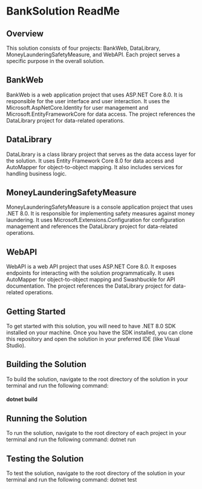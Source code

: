 # BankSolution ReadMe
## Overview
This solution consists of four projects: BankWeb, DataLibrary, MoneyLaunderingSafetyMeasure, and WebAPI. Each project serves a specific purpose in the overall solution.
## BankWeb
BankWeb is a web application project that uses ASP.NET Core 8.0. It is responsible for the user interface and user interaction. It uses the Microsoft.AspNetCore.Identity for user management and Microsoft.EntityFrameworkCore for data access. The project references the DataLibrary project for data-related operations.
## DataLibrary
DataLibrary is a class library project that serves as the data access layer for the solution. It uses Entity Framework Core 8.0 for data access and AutoMapper for object-to-object mapping. It also includes services for handling business logic.
## MoneyLaunderingSafetyMeasure
MoneyLaunderingSafetyMeasure is a console application project that uses .NET 8.0. It is responsible for implementing safety measures against money laundering. It uses Microsoft.Extensions.Configuration for configuration management and references the DataLibrary project for data-related operations.
## WebAPI
WebAPI is a web API project that uses ASP.NET Core 8.0. It exposes endpoints for interacting with the solution programmatically. It uses AutoMapper for object-to-object mapping and Swashbuckle for API documentation. The project references the DataLibrary project for data-related operations.
## Getting Started
To get started with this solution, you will need to have .NET 8.0 SDK installed on your machine. Once you have the SDK installed, you can clone this repository and open the solution in your preferred IDE (like Visual Studio).
## Building the Solution
To build the solution, navigate to the root directory of the solution in your terminal and run the following command:
#### dotnet build
## Running the Solution
To run the solution, navigate to the root directory of each project in your terminal and run the following command:
dotnet run
## Testing the Solution
To test the solution, navigate to the root directory of the solution in your terminal and run the following command:
dotnet test
